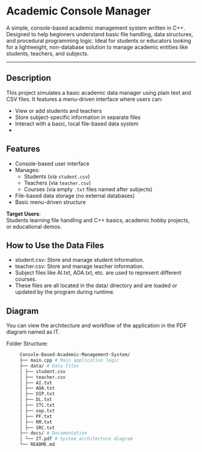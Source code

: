 #  Academic Console Manager

A simple, console-based academic management system written in C++. Designed to help beginners understand basic file handling, data structures, and procedural programming logic. Ideal for students or educators looking for a lightweight, non-database solution to manage academic entities like students, teachers, and subjects.

---

##  Description

This project simulates a basic academic data manager using plain text and CSV files. It features a menu-driven interface where users can:
- View or add students and teachers
- Store subject-specific information in separate files
- Interact with a basic, local file-based data system
- 
##  Features

- Console-based user interface
- Manages:
  - Students (via `student.csv`)
  - Teachers (via `teacher.csv`)
  - Courses (via empty `.txt` files named after subjects)
- File-based data storage (no external databases)
- Basic menu-driven structure
  
 **Target Users**:  
Students learning file handling and C++ basics, academic hobby projects, or educational demos.

## How to Use the Data Files
- student.csv: Store and manage student information.
- teacher.csv: Store and manage teacher information.
- Subject files like AI.txt, AOA.txt, etc. are used to represent different courses.
- These files are all located in the data/ directory and are loaded or updated by the program during runtime.
  
## Diagram
You can view the architecture and workflow of the application in the PDF diagram named as IT.

Folder Structure:
   ```bash
        Console-Based-Academic-Management-System/
        ├── main.cpp # Main application logic
        ├── data/ # Data files
        │ ├── student.csv
        │ ├── teacher.csv
        │ ├── AI.txt
        │ ├── AOA.txt
        │ ├── DIP.txt
        │ ├── DL.txt
        │ ├── ITC.txt
        │ ├── oop.txt
        │ ├── PF.txt
        │ ├── RM.txt
        │ ├── SRC.txt
        ├── docs/ # Documentation
        │ └── IT.pdf # System architecture diagram
        └── README.md
